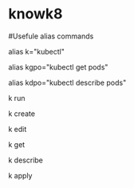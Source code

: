 # knowk8


#Usefule alias commands

alias k="kubectl"

alias kgpo="kubectl get pods"

alias kdpo="kubectl describe pods"



k run

k create 

k edit

k get

k describe

k apply


